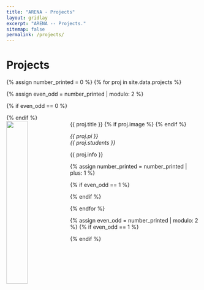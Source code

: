 ```yaml
---
title: "ARENA - Projects"
layout: gridlay
excerpt: "ARENA -- Projects."
sitemap: false
permalink: /projects/
---
```



# Projects

{% assign number_printed = 0 %}
{% for proj in site.data.projects %}

{% assign even_odd = number_printed | modulo: 2 %}

{% if even_odd == 0 %}
<div class="row">
{% endif %}

<div class="col-sm-6 clearfix">
 <div class="well">
  <pubtit>{{ proj.title }}</pubtit>
  {% if proj.image %}
  <img src="{{ site.url }}{{ site.baseurl }}/images/projpic/{{ proj.image }}" class="img-responsive" width="33%" style="float: left" />
  {% endif %}
  <p ><em>{{ proj.pi }}</em><br>
  <em>{{ proj.students }}</em></p>
  <p align="justify">{{ proj.info }}</p>
 </div>
</div>

{% assign number_printed = number_printed | plus: 1 %}

{% if even_odd == 1 %}
</div>
{% endif %}

{% endfor %}

{% assign even_odd = number_printed | modulo: 2 %}
{% if even_odd == 1 %}
</div>
{% endif %}

<p> &nbsp; </p>
